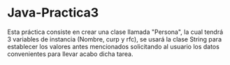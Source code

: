 # Java-Practica3
Esta práctica consiste en crear una clase llamada "Persona", la cual tendrá 3 variables de instancia (Nombre, curp y rfc), se usará la clase String para establecer los valores antes mencionados solicitando al usuario los datos convenientes para llevar acabo dicha tarea.
